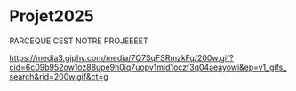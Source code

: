 # Projet2025
PARCEQUE CEST NOTRE PROJEEEET 

https://media3.giphy.com/media/7Q7SqFSRmzkFq/200w.gif?cid=6c09b952ow1oz88upe9h0iq7uopv1mid1oczf3q04aeayowi&ep=v1_gifs_search&rid=200w.gif&ct=g
